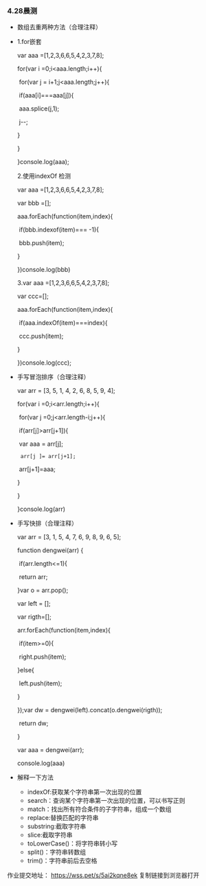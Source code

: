### 4.28晨测
- 数组去重两种方法（合理注释）

- 1.for嵌套

    var aaa =[1,2,3,6,6,5,4,2,3,7,8];

    for(var i =0;i<aaa.length;i++){

    ​      for(var j = i+1;j<aaa.length;j++){

    ​         if(aaa[i]===aaa[j]){

    ​          aaa.splice(j,1);

    ​              j--;

    }

    }

    }console.log(aaa);

    2.使用indexOf 检测

    var aaa =[1,2,3,6,6,5,4,2,3,7,8];

    var bbb =[];

    aaa.forEach(function(item,index){

    ​       if(bbb.indexof(item)=== -1){

    ​              bbb.push(item);

    }

    })console.log(bbb)

    3.var aaa =[1,2,3,6,6,5,4,2,3,7,8];

    var ccc=[];

    aaa.forEach(function(item,index){

    ​         if(aaa.indexOf(item)===index){

    ​          ccc.push(item);

    }

    })console.log(ccc);

- 手写冒泡排序（合理注释）

    var arr = [3, 5, 1, 4, 2, 6, 8, 5, 9, 4];

     for(var i =0;i<arr.length;i++){

    ​     for(var j =0;j<arr.length-i;j++){

    ​     if(arr[j]>arr[j+1]){

    ​    var aaa = arr[j];

       arr[j ]= arr[j+1];

    ​    arr[j+1]=aaa;

    }

    }

    }console.log(arr)

- 手写快排（合理注释）

     var arr = [3, 1, 5, 4, 7, 6, 9, 8, 9, 6, 5];

    function dengwei(arr) {

    ​	if(arr.length<=1){

    ​	return arr;

    }var o = arr.pop();

    var left = [];

    var rigth=[];

    arr.forEach(function(item,index){

    ​		if(item>=0){

    ​	right.push(item);

    }else{

    ​	left.push(item);

    }

    });var dw = dengwei(left).concat(o.dengwei(rigth));

    ​	return dw;

    }

    var aaa = dengwei(arr);

    console.log(aaa)

- 解释一下方法
    - indexOf:获取某个字符串第一次出现的位置
    - search：查询某个字符串第一次出现的位置，可以书写正则
    - match：找出所有符合条件的子字符串，组成一个数组
    - replace:替换匹配的字符串
    - substring:截取字符串
    - slice:截取字符串
    - toLowerCase()：将字符串转小写
    - split()：字符串转数组
    - trim()：字符串前后去空格

作业提交地址：
https://wss.pet/s/5ai2kqne8ek 复制链接到浏览器打开